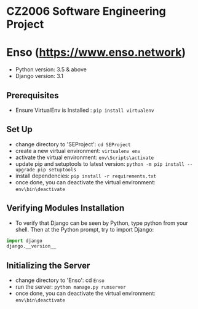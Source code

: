 # CZ2006 Software Engineering Project

# Enso (https://www.enso.network)
- Python version: 3.5 & above
- Django version: 3.1

## Prerequisites
- Ensure VirtualEnv is Installed : `pip install virtualenv`

## Set Up
- change directory to 'SEProject': `cd SEProject`
- create a new virtual environment: `virtualenv env`
- activate the virtual environment: `env\Scripts\activate`
- update pip and setuptools to latest version: `python -m pip install --upgrade pip setuptools`
- install dependencies: `pip install -r requirements.txt`
- once done, you can deactivate the virtual environment: `env\bin\deactivate`

## Verifying Modules Installation
- To verify that Django can be seen by Python, type python from your shell. Then at the Python prompt, try to import Django:
```python
import django
django.__version__
```

## Initializing the Server
- change directory to 'Enso': cd `Enso`
- run the server: `python manage.py runserver`
- once done, you can deactivate the virtual environment: `env\bin\deactivate`
